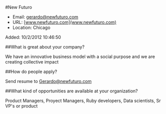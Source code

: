 
#New Futuro 

* Email: [gerardo@newfuturo.com](mailto:gerardo@newfuturo.com)
* URL: [www.newfuturo.com](www.newfuturo.com)
* Location: Chicago

Added: 10/2/2012 10:46:50

##What is great about your company?

We have an innovative business model with a social purpose and we are creating collective impact

##How do people apply?

Send resume to Gerardo@newfuturo.com

##What kind of opportunities are available at your organization?

Product Managers, Proyect Managers, Ruby developers, Data scientists, Sr VP's or product

    